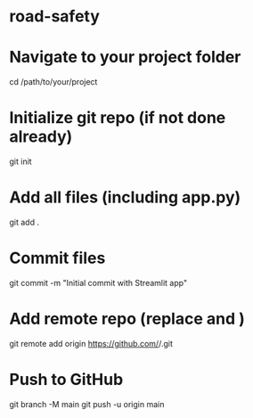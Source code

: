 # road-safety
# Navigate to your project folder
cd /path/to/your/project

# Initialize git repo (if not done already)
git init

# Add all files (including app.py)
git add .

# Commit files
git commit -m "Initial commit with Streamlit app"

# Add remote repo (replace <username> and <repo>)
git remote add origin https://github.com/<username>/<repo>.git

# Push to GitHub
git branch -M main
git push -u origin main

